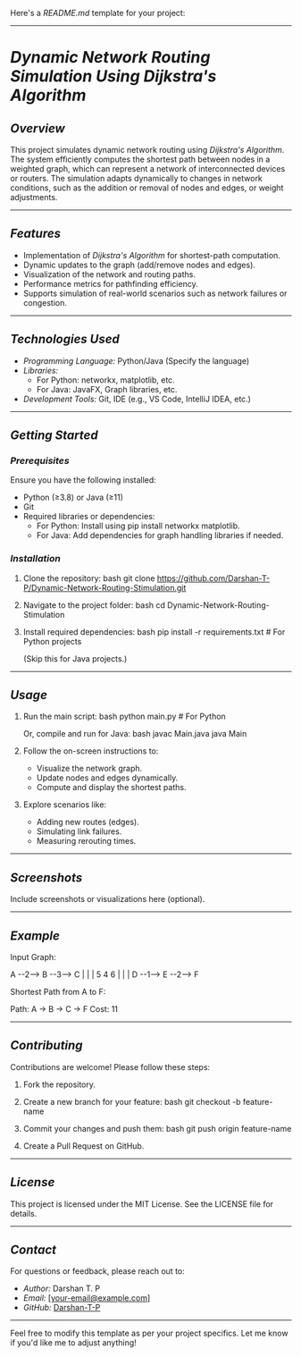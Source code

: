 Here's a *README.md* template for your project:

---

# *Dynamic Network Routing Simulation Using Dijkstra's Algorithm*

## *Overview*

This project simulates dynamic network routing using *Dijkstra's Algorithm*. The system efficiently computes the shortest path between nodes in a weighted graph, which can represent a network of interconnected devices or routers. The simulation adapts dynamically to changes in network conditions, such as the addition or removal of nodes and edges, or weight adjustments.

---

## *Features*

- Implementation of *Dijkstra's Algorithm* for shortest-path computation.
- Dynamic updates to the graph (add/remove nodes and edges).
- Visualization of the network and routing paths.
- Performance metrics for pathfinding efficiency.
- Supports simulation of real-world scenarios such as network failures or congestion.

---

## *Technologies Used*

- *Programming Language:* Python/Java (Specify the language)
- *Libraries:* 
  - For Python: networkx, matplotlib, etc.
  - For Java: JavaFX, Graph libraries, etc.
- *Development Tools:* Git, IDE (e.g., VS Code, IntelliJ IDEA, etc.)

---

## *Getting Started*

### *Prerequisites*

Ensure you have the following installed:

- Python (≥3.8) or Java (≥11)
- Git
- Required libraries or dependencies:
  - For Python: Install using pip install networkx matplotlib.
  - For Java: Add dependencies for graph handling libraries if needed.

### *Installation*

1. Clone the repository:
   bash
   git clone https://github.com/Darshan-T-P/Dynamic-Network-Routing-Stimulation.git
   
2. Navigate to the project folder:
   bash
   cd Dynamic-Network-Routing-Stimulation
   
3. Install required dependencies:
   bash
   pip install -r requirements.txt  # For Python projects
   
   (Skip this for Java projects.)

---

## *Usage*

1. Run the main script:
   bash
   python main.py  # For Python
   
   Or, compile and run for Java:
   bash
   javac Main.java
   java Main
   
2. Follow the on-screen instructions to:
   - Visualize the network graph.
   - Update nodes and edges dynamically.
   - Compute and display the shortest paths.

3. Explore scenarios like:
   - Adding new routes (edges).
   - Simulating link failures.
   - Measuring rerouting times.

---

## *Screenshots*

Include screenshots or visualizations here (optional).

---

## *Example*

Input Graph:

A --2--> B --3--> C
|         |         |
5         4         6
|         |         |
D --1--> E --2--> F


Shortest Path from A to F:

Path: A → B → C → F
Cost: 11


---

## *Contributing*

Contributions are welcome! Please follow these steps:

1. Fork the repository.
2. Create a new branch for your feature:
   bash
   git checkout -b feature-name
   
3. Commit your changes and push them:
   bash
   git push origin feature-name
   
4. Create a Pull Request on GitHub.

---

## *License*

This project is licensed under the MIT License. See the LICENSE file for details.

---

## *Contact*

For questions or feedback, please reach out to:

- *Author:* Darshan T. P
- *Email:* [your-email@example.com]
- *GitHub:* [Darshan-T-P](https://github.com/Darshan-T-P)

---

Feel free to modify this template as per your project specifics. Let me know if you'd like me to adjust anything!
